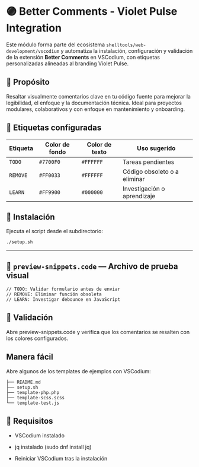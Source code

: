 # 🟣 Better Comments - Violet Pulse Integration

Este módulo forma parte del ecosistema `shelltools/web-development/vscodium` y automatiza la instalación, configuración y validación de la extensión **Better Comments** en VSCodium, con etiquetas personalizadas alineadas al branding Violet Pulse.

## 🎯 Propósito

Resaltar visualmente comentarios clave en tu código fuente para mejorar la legibilidad, el enfoque y la documentación técnica. Ideal para proyectos modulares, colaborativos y con enfoque en mantenimiento y onboarding.

## 🧩 Etiquetas configuradas

| Etiqueta   | Color de fondo | Color de texto | Uso sugerido                  |
|------------|----------------|----------------|-------------------------------|
| `TODO`     | `#7700F0`      | `#FFFFFF`      | Tareas pendientes             |
| `REMOVE`   | `#FF0033`      | `#FFFFFF`      | Código obsoleto o a eliminar |
| `LEARN`    | `#FF9900`      | `#000000`      | Investigación o aprendizaje  |

## 🚀 Instalación

Ejecuta el script desde el subdirectorio:

```bash
./setup.sh
```


---

## 📄 `preview-snippets.code` — Archivo de prueba visual

```
// TODO: Validar formulario antes de enviar
// REMOVE: Eliminar función obsoleta
// LEARN: Investigar debounce en JavaScript
```

## 🧪 Validación
Abre preview-snippets.code y verifica que los comentarios se resalten con los colores configurados. 

## Manera fácil
Abre algunos de los templates de ejemplos con VSCodium:

```
├── README.md
├── setup.sh
├── template-php.php
├── template-scss.scss
└── template-test.js
```


## 🧠 Requisitos
+ VSCodium instalado

+ jq instalado (sudo dnf install jq)

+ Reiniciar VSCodium tras la instalación
